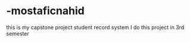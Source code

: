 # -mostaficnahid
this is my capstone project student record system I do this project in 3rd semester

